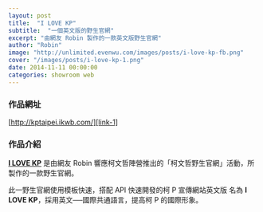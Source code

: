 ```yaml
---
layout: post
title:  "I LOVE KP"
subtitle:  "一個英文版的野生官網"
excerpt: "由網友 Robin 製作的一款英文版野生官網"
author: "Robin"
image: "http://unlimited.evenwu.com/images/posts/i-love-kp-fb.png"
cover: "/images/posts/i-love-kp-1.png"
date: 2014-11-11 00:00:00
categories: showroom web
---
```


[link-1]:http://kptaipei.ikwb.com/

### 作品網址
[http://kptaipei.ikwb.com/][link-1]

### 作品介紹
<strong>[I LOVE KP][link-1]</strong> 是由網友 Robin 響應柯文哲陣營推出的「柯文哲野生官網」活動，所製作的一款野生官網。

此一野生官網使用模板快速，搭配 API 快速開發的柯 P 宣傳網站英文版
名為 <strong>I LOVE KP</strong>，採用英文──國際共通語言，提高柯 P 的國際形象。
